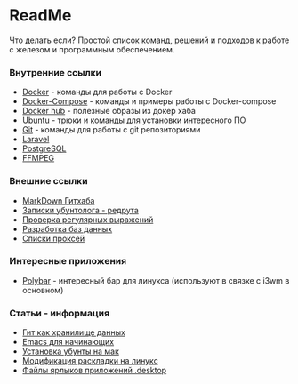 # ReadMe
Что делать если? Простой список команд, решений и подходов к работе с железом и программным обеспечением.

### Внутренние ссылки
* [Docker](https://github.com/azretik/ReadMe/blob/master/docker/docker.md) - команды для работы с Docker
* [Docker-Compose](https://github.com/azretik/ReadMe/blob/master/docker/docker-compose.md) - команды и примеры работы с Docker-compose
* [Docker hub](https://github.com/azretik/ReadMe/blob/master/docker/docker-hub.md) - полезные образы из докер хаба
* [Ubuntu](https://github.com/azretik/ReadMe/blob/master/Ubuntu.md) - трюки и команды для установки интересного ПО
* [Git](https://github.com/azretik/ReadMe/blob/master/GIT.md) - команды для работы с git репозиториями
* [Laravel](https://github.com/azretik/ReadMe/blob/master/Laravel.md)
* [PostgreSQL](https://github.com/azretik/ReadMe/blob/master/PostgreSQL%2Cmd)
* [FFMPEG](https://github.com/azretik/ReadMe/blob/master/ffmpeg.md)

### Внешние ссылки
* [MarkDown Гитхаба](https://guides.github.com/features/mastering-markdown/)
* [Записки убунтолога - редрута](https://gist.github.com/firefoxic/23c3ff262cb5790957e0ae23b748aaaa)
* [Проверка регулярных выражений](https://www.bl2.ru/programing/regular.html)
* [Разработка баз данных](https://www.dbdesigner.net/)
* [Списки проксей](http://spys.one/)

### Интересные приложения
* [Polybar](https://github.com/jaagr/polybar) - интересный бар для линукса (используют в связке с i3wm в основном)

### Статьи - информация
* [Гит как хранилище данных](https://habr.com/ru/post/317662/)
* [Emacs для начинающих](http://alexott.net/ru/writings/altlinux-emacs/)
* [Установка убунты на мак](https://habr.com/ru/post/207100/)
* [Модификация раскладки на линукс](https://habr.com/ru/post/222285/)
* [Файлы ярлыков приложений .desktop](https://pikabu.ru/story/faylyi_yarlyikov_prilozheniy_desktop_i_ikh_menyu_5291239)
